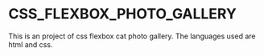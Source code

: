 # CSS_FLEXBOX_PHOTO_GALLERY
 This is an project of css flexbox cat photo gallery. The languages used are html and css.
